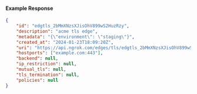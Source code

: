 <!-- Code generated for API Clients. DO NOT EDIT. -->

#### Example Response

```json
{
	"id": "edgtls_2bMmXNzsXJisOhV899wS2HuzRzy",
	"description": "acme tls edge",
	"metadata": "{\"environment\": \"staging\"}",
	"created_at": "2024-01-23T18:09:20Z",
	"uri": "https://api.ngrok.com/edges/tls/edgtls_2bMmXNzsXJisOhV899wS2HuzRzy",
	"hostports": ["example.com:443"],
	"backend": null,
	"ip_restriction": null,
	"mutual_tls": null,
	"tls_termination": null,
	"policies": null
}
```
